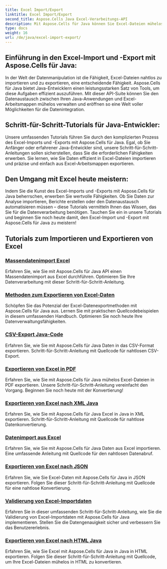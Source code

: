 ```yaml
---
title: Excel Import/Export
linktitle: Excel Import/Export
second_title: Aspose.Cells Java Excel-Verarbeitungs-API
description: Mit Aspose.Cells für Java können Sie Excel-Dateien mühelos importieren und exportieren. Entdecken Sie Schritt-für-Schritt-Tutorials für einen nahtlosen Datenaustausch. Meistern Sie noch heute die Excel-Verarbeitung!
type: docs
weight: 16
url: /de/java/excel-import-export/
---
```


## Einführung in den Excel-Import und -Export mit Aspose.Cells für Java:

In der Welt der Datenmanipulation ist die Fähigkeit, Excel-Dateien nahtlos zu importieren und zu exportieren, eine entscheidende Fähigkeit. Aspose.Cells für Java bietet Java-Entwicklern einen leistungsstarken Satz von Tools, um diese Aufgaben effizient auszuführen. Mit dieser API-Suite können Sie den Datenaustausch zwischen Ihren Java-Anwendungen und Excel-Arbeitsmappen mühelos verwalten und eröffnen so eine Welt voller Möglichkeiten für die Datenintegration.

## Schritt-für-Schritt-Tutorials für Java-Entwickler:

Unsere umfassenden Tutorials führen Sie durch den komplizierten Prozess des Excel-Imports und -Exports mit Aspose.Cells für Java. Egal, ob Sie Anfänger oder erfahrener Java-Entwickler sind, unsere Schritt-für-Schritt-Anleitungen sollen sicherstellen, dass Sie die erforderlichen Fähigkeiten erwerben. Sie lernen, wie Sie Daten effizient in Excel-Dateien importieren und präzise und einfach aus Excel-Arbeitsmappen exportieren.

## Den Umgang mit Excel heute meistern:

Indem Sie die Kunst des Excel-Imports und -Exports mit Aspose.Cells für Java beherrschen, erwerben Sie wertvolle Fähigkeiten. Ob Sie Daten zur Analyse importieren, Berichte erstellen oder den Datenaustausch automatisieren müssen – diese Tutorials vermitteln Ihnen das Wissen, das Sie für die Datenverarbeitung benötigen. Tauchen Sie ein in unsere Tutorials und beginnen Sie noch heute damit, den Excel-Import und -Export mit Aspose.Cells für Java zu meistern!

## Tutorials zum Importieren und Exportieren von Excel
### [Massendatenimport Excel](./bulk-data-import-excel/)
Erfahren Sie, wie Sie mit Aspose.Cells für Java API einen Massendatenimport aus Excel durchführen. Optimieren Sie Ihre Datenverarbeitung mit dieser Schritt-für-Schritt-Anleitung.
### [Methoden zum Exportieren von Excel-Daten](./excel-data-export-methods/)
Schöpfen Sie das Potenzial der Excel-Datenexportmethoden mit Aspose.Cells für Java aus. Lernen Sie mit praktischen Quellcodebeispielen in diesem umfassenden Handbuch. Optimieren Sie noch heute Ihre Datenverwaltungsfähigkeiten.
### [CSV-Export Java-Code](./csv-export-java-code/)
Erfahren Sie, wie Sie mit Aspose.Cells für Java Daten in das CSV-Format exportieren. Schritt-für-Schritt-Anleitung mit Quellcode für nahtlosen CSV-Export.
### [Exportieren von Excel in PDF](./exporting-excel-to-pdf/)
Erfahren Sie, wie Sie mit Aspose.Cells für Java mühelos Excel-Dateien in PDF exportieren. Unsere Schritt-für-Schritt-Anleitung vereinfacht den Vorgang. Beginnen Sie noch heute mit der Konvertierung!
### [Exportieren von Excel nach XML Java](./export-excel-to-xml-java/)
Erfahren Sie, wie Sie mit Aspose.Cells für Java Excel in Java in XML exportieren. Schritt-für-Schritt-Anleitung mit Quellcode für nahtlose Datenkonvertierung.
### [Datenimport aus Excel](./data-import-from-excel/)
Erfahren Sie, wie Sie mit Aspose.Cells für Java Daten aus Excel importieren. Eine umfassende Anleitung mit Quellcode für den nahtlosen Datenabruf.
### [Exportieren von Excel nach JSON](./export-excel-to-json/)
Erfahren Sie, wie Sie Excel-Daten mit Aspose.Cells für Java in JSON exportieren. Folgen Sie dieser Schritt-für-Schritt-Anleitung mit Quellcode für eine nahtlose Konvertierung.
### [Validierung von Excel-Importdaten](./excel-import-data-validation/)
Erfahren Sie in dieser umfassenden Schritt-für-Schritt-Anleitung, wie Sie die Validierung von Excel-Importdaten mit Aspose.Cells für Java implementieren. Stellen Sie die Datengenauigkeit sicher und verbessern Sie das Benutzererlebnis. 
### [Exportieren von Excel nach HTML Java](./export-excel-to-html-java/)
Erfahren Sie, wie Sie Excel mit Aspose.Cells für Java in Java in HTML exportieren. Folgen Sie dieser Schritt-für-Schritt-Anleitung mit Quellcode, um Ihre Excel-Dateien mühelos in HTML zu konvertieren.